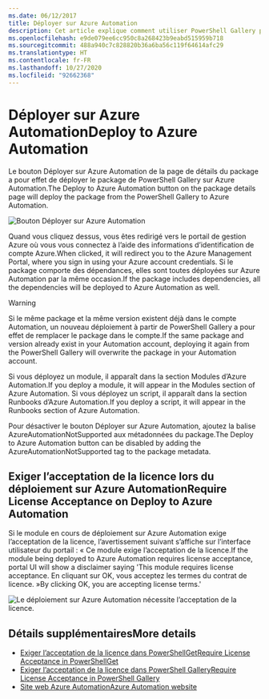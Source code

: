 ```yaml
---
ms.date: 06/12/2017
title: Déployer sur Azure Automation
description: Cet article explique comment utiliser PowerShell Gallery pour déployer un package sur Azure Automation.
ms.openlocfilehash: e9de079ee6cc950c8a268423b9eabd515959b718
ms.sourcegitcommit: 488a940c7c828820b36a6ba56c119f64614afc29
ms.translationtype: HT
ms.contentlocale: fr-FR
ms.lasthandoff: 10/27/2020
ms.locfileid: "92662368"
---
```

# <a name="deploy-to-azure-automation"></a><span data-ttu-id="2aac4-103">Déployer sur Azure Automation</span><span class="sxs-lookup"><span data-stu-id="2aac4-103">Deploy to Azure Automation</span></span>

<span data-ttu-id="2aac4-104">Le bouton Déployer sur Azure Automation de la page de détails du package a pour effet de déployer le package de PowerShell Gallery sur Azure Automation.</span><span class="sxs-lookup"><span data-stu-id="2aac4-104">The Deploy to Azure Automation button on the package details page will deploy the package from the PowerShell Gallery to Azure Automation.</span></span>

![Bouton Déployer sur Azure Automation](media/deploy-to-azure-automation/DeployToAzureAutomationButton.png)

<span data-ttu-id="2aac4-106">Quand vous cliquez dessus, vous êtes redirigé vers le portail de gestion Azure où vous vous connectez à l’aide des informations d’identification de compte Azure.</span><span class="sxs-lookup"><span data-stu-id="2aac4-106">When clicked, it will redirect you to the Azure Management Portal, where you sign in using your Azure account credentials.</span></span> <span data-ttu-id="2aac4-107">Si le package comporte des dépendances, elles sont toutes déployées sur Azure Automation par la même occasion.</span><span class="sxs-lookup"><span data-stu-id="2aac4-107">If the package includes dependencies, all the dependencies will be deployed to Azure Automation as well.</span></span>

> [!WARNING]
> <span data-ttu-id="2aac4-108">Si le même package et la même version existent déjà dans le compte Automation, un nouveau déploiement à partir de PowerShell Gallery a pour effet de remplacer le package dans le compte.</span><span class="sxs-lookup"><span data-stu-id="2aac4-108">If the same package and version already exist in your Automation account, deploying it again from the PowerShell Gallery will overwrite the package in your Automation account.</span></span>

<span data-ttu-id="2aac4-109">Si vous déployez un module, il apparaît dans la section Modules d’Azure Automation.</span><span class="sxs-lookup"><span data-stu-id="2aac4-109">If you deploy a module, it will appear in the Modules section of Azure Automation.</span></span> <span data-ttu-id="2aac4-110">Si vous déployez un script, il apparaît dans la section Runbooks d’Azure Automation.</span><span class="sxs-lookup"><span data-stu-id="2aac4-110">If you deploy a script, it will appear in the Runbooks section of Azure Automation.</span></span>

<span data-ttu-id="2aac4-111">Pour désactiver le bouton Déployer sur Azure Automation, ajoutez la balise AzureAutomationNotSupported aux métadonnées du package.</span><span class="sxs-lookup"><span data-stu-id="2aac4-111">The Deploy to Azure Automation button can be disabled by adding the AzureAutomationNotSupported tag to the package metadata.</span></span>

## <a name="require-license-acceptance-on-deploy-to-azure-automation"></a><span data-ttu-id="2aac4-112">Exiger l’acceptation de la licence lors du déploiement sur Azure Automation</span><span class="sxs-lookup"><span data-stu-id="2aac4-112">Require License Acceptance on Deploy to Azure Automation</span></span>

<span data-ttu-id="2aac4-113">Si le module en cours de déploiement sur Azure Automation exige l’acceptation de la licence, l’avertissement suivant s’affiche sur l’interface utilisateur du portail : « Ce module exige l’acceptation de la licence.</span><span class="sxs-lookup"><span data-stu-id="2aac4-113">If the module being deployed to Azure Automation requires license acceptance, portal UI will show a disclaimer saying 'This module requires license acceptance.</span></span> <span data-ttu-id="2aac4-114">En cliquant sur OK, vous acceptez les termes du contrat de licence. »</span><span class="sxs-lookup"><span data-stu-id="2aac4-114">By clicking OK, you are accepting license terms.'</span></span>

![Le déploiement sur Azure Automation nécessite l’acceptation de la licence.](media/deploy-to-azure-automation/DeployToAzureAutomationRequireLicenseAcceptanceDisclaimer.png)

## <a name="more-details"></a><span data-ttu-id="2aac4-116">Détails supplémentaires</span><span class="sxs-lookup"><span data-stu-id="2aac4-116">More details</span></span>

- [<span data-ttu-id="2aac4-117">Exiger l’acceptation de la licence dans PowerShellGet</span><span class="sxs-lookup"><span data-stu-id="2aac4-117">Require License Acceptance in PowerShellGet</span></span>](../../concepts/module-license-acceptance.md)
- [<span data-ttu-id="2aac4-118">Exiger l’acceptation de la licence dans PowerShell Gallery</span><span class="sxs-lookup"><span data-stu-id="2aac4-118">Require License Acceptance in PowerShell Gallery</span></span>](packages-that-require-license-acceptance.md)
- [<span data-ttu-id="2aac4-119">Site web Azure Automation</span><span class="sxs-lookup"><span data-stu-id="2aac4-119">Azure Automation website</span></span>](https://azure.microsoft.com/services/automation/)

